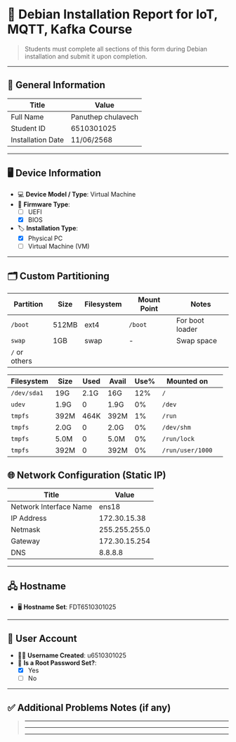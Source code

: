 # 📄 Debian Installation Report for IoT, MQTT, Kafka Course

> Students must complete all sections of this form during Debian installation and submit it upon completion.

---

## 🔧 General Information

| Title                  | Value                                               |
| -----------------------| --------------------------------------------------- |
| Full Name              | Panuthep chulavech|
| Student ID              | 6510301025 |
| Installation Date      | 11/06/2568 |


---

## 🖥️ Device Information

- 💻 **Device Model / Type**: Virtual Machine
- 🧬 **Firmware Type**:  
  - [ ] UEFI  
  - [x] BIOS  
- 🏷️ **Installation Type**:  
  - [x] Physical PC  
  - [ ] Virtual Machine (VM)

---

## 🗂️ Custom Partitioning

| Partition     | Size   | Filesystem | Mount Point           | Notes              |
|---------------|--------|------------|------------------------|--------------------|
| `/boot`       | 512MB  | ext4       | `/boot`                | For boot loader    |
| `swap`        | 1GB    | swap       | -                      | Swap space         |
| `/` or others |        |            |                        |                    |



| Filesystem  | Size | Used | Avail | Use% | Mounted on       |     |
| ----------- | ---- | ---- | ----- | ---- | ---------------- | ------------------------------------ |
| `/dev/sda1` | 19G  | 2.1G | 16G   | 12%  | `/`              |   
| `udev`      | 1.9G | 0    | 1.9G  | 0%   | `/dev`           |      |
| `tmpfs`     | 392M | 464K | 392M  | 1%   | `/run`           |    |
| `tmpfs`     | 2.0G | 0    | 2.0G  | 0%   | `/dev/shm`       |  |
| `tmpfs`     | 5.0M | 0    | 5.0M  | 0%   | `/run/lock`      |    |
| `tmpfs`     | 392M | 0    | 392M  | 0%   | `/run/user/1000` | |

## 🌐 Network Configuration (Static IP)

| Title                   | Value                                               |
| ------------------------| --------------------------------------------------- |
| Network Interface Name  | ens18     |
| IP Address              | 172.30.15.38 |
| Netmask                 | 255.255.255.0 |
| Gateway                 | 172.30.15.254 |
| DNS                     | 8.8.8.8|

---

## 🖧 Hostname

- 🖥️ **Hostname Set**: FDT6510301025

---

## 👤 User Account

- 👨‍💻 **Username Created**: u6510301025
- 🔐 **Is a Root Password Set?**:  
  - [X] Yes  
  - [ ] No

---

## ✅ Additional Problems Notes (if any)

> _____________________________________________________________________  
> _____________________________________________________________________  
> _____________________________________________________________________

